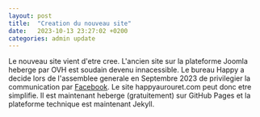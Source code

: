 ```yaml
---
layout: post
title:  "Creation du nouveau site"
date:   2023-10-13 23:27:02 +0200
categories: admin update
---
```

Le nouveau site vient d'etre cree. L'ancien site sur la plateforme Joomla heberge par OVH est soudain devenu innacessible. Le bureau Happy a decide lors de l'assemblee generale en Septembre 2023 de privilegier la communication par [Facebook](https://www.facebook.com/profile.php?id=100008312053709). Le site happyaurouret.com peut donc etre simplifie. Il est maintenant heberge (gratuitement) sur GitHub Pages et la plateforme technique est maintenant Jekyll.
